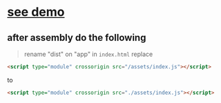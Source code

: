 # [see demo](https://eckeriaue.github.io/three-magic-cube/app/)

## after assembly do the following
 > rename "dist" on "app"
 > in `index.html` replace
 ```html
 <script type="module" crossorigin src="/assets/index.js"></script>
 ```
 to 
 ```html
 <script type="module" crossorigin src="./assets/index.js"></script>
 ```